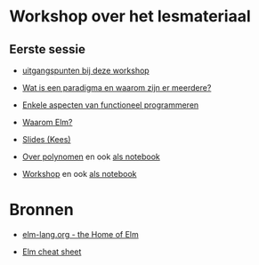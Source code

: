 # Workshop over het lesmateriaal

## Eerste sessie

+ [uitgangspunten bij deze workshop](uitgangspunten)

+ [Wat is een paradigma en waarom zijn er meerdere?](paradigma)

+ [Enkele aspecten van functioneel programmeren](funcprog)

+ [Waarom Elm?](waaromelm)

+ [Slides (Kees)](nascholing-programming-paradigms.pdf)

+ [Over polynomen](Polynoom-workshop.pdf)
en ook [als notebook](Polynoom-workshop.ipynb)

+ [Workshop](Workshop10juni2020.pdf)
en ook [als notebook](Workshop10juni2020.ipynb)

# Bronnen

+ [elm-lang.org - the Home of Elm](https://elm-lang.org)

+ [Elm cheat sheet](https://github.com/ianunay/elm-cheat-sheet/blob/master/README.md)
